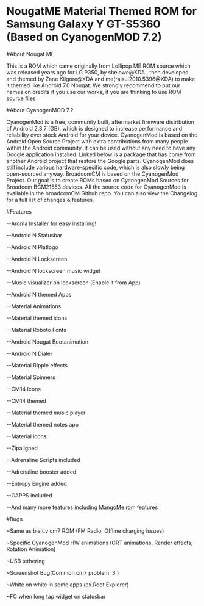 # NougatME Material Themed ROM for Samsung Galaxy Y GT-S5360 (Based on CyanogenMOD 7.2)

#About Nougat ME

This is a ROM which came originally from Lollipop ME ROM source which was released years ago for LG P350, by shelowe@XDA , 
then developed and themed by Zane Kilgore@XDA and me(raisul2010.5396@XDA) to make it themed like Android 7.0 Nougat. 
We strongly recommend to put our names on credits if you use our works, if you are thinking to use ROM source files


#About CyanogenMOD 7.2

CyanogenMod is a free, community built, aftermarket firmware distribution of Android 2.3.7 (GB),
which is designed to increase performance and reliability over stock Android for your device.
CyanogenMod is based on the Android Open Source Project with extra contributions from many people within the Android community.
It can be used without any need to have any Google application installed.
Linked below is a package that has come from another Android project that restore the Google parts.
CyanogenMod does still include various hardware-specific code, which is also slowly being open-sourced anyway.
BroadcomCM is based on the CyanogenMod Project. Our goal is to create ROMs based on CyanogenMod Sources for Broadcom BCM21553 devices. 
All the source code for CyanogenMod is available in the broadcomCM Github repo. 
You can also view the Changelog for a full list of changes & features.




#Features


--Aroma Installer for easy installing!

--Android N Statusbar

--Android N Platlogo

--Android N Lockscreen

--Android N lockscreen music widget

--Music visualizer on lockscreen (Enable it from App)

--Android N themed Apps

--Material Animations

--Material themed icons

--Material Roboto Fonts

--Android Nougat Bootanimation

--Android N Dialer

--Material Ripple effects

--Material Spinners

--CM14 Icons

--CM14 themed

--Material themed music player

--Material themed notes app

--Material icons

--Zipaligned

--Adrenaline Scripts included

--Adrenaline booster added

--Entropy Engine added

--GAPPS included

--And many more features including MangoMe rom features 

#Bugs


~Same as bielt.v cm7 ROM (FM Radio, Offline charging issues)

~Specific CyanogenMod HW animations (CRT animations, Render effects, Rotation Animation)

~USB tethering

~Screenshot Bug(Common cm7 problem :3 )

~White on white in some apps (ex.Root Explorer)

~FC when long tap widget on statusbar
